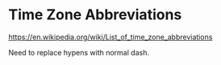 # Time Zone Abbreviations

https://en.wikipedia.org/wiki/List_of_time_zone_abbreviations

Need to replace hypens with normal dash.